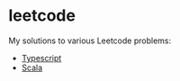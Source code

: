 # leetcode

My solutions to various Leetcode problems:

* [Typescript](typescript/)
* [Scala](scala/)

